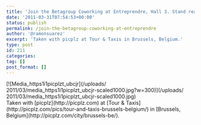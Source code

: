 ```yaml
---
title: 'Join the Betagroup Coworking at Entreprendre, Hall 3. Stand ready :)'
date: '2011-03-31T07:54:53+00:00'
status: publish
permalink: /join-the-betagroup-coworking-at-entreprendre
author: '@ramonsuarez'
excerpt: 'Taken with picplz at Tour & Taxis in Brussels, Belgium.'
type: post
id: 211
categories:
tag: []
post_format: []
---
```

<div class="p_embed p_image_embed">[![Media_https1i1picplzt_ubcjr](/uploads/
2011/03/media_https1i1picplzt_ubcjr-scaled1000.jpg?w=300)](/uploads/
2011/03/media_https1i1picplzt_ubcjr-scaled1000.jpg)</div>Taken with [picplz](http://picplz.com) at [Tour & Taxis](http://picplz.com/pics/tour-and-taxis-brussels-belgium/) in [Brussels, Belgium](http://picplz.com/city/brussels-be/).